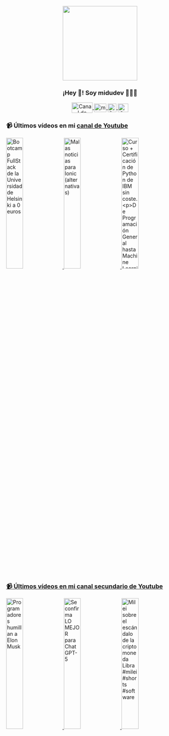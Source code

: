 <p align="center" width="300">
   <img align="center" width="200" src="https://user-images.githubusercontent.com/1561955/106762302-fda9de00-6635-11eb-99be-3ef744e60c0e.png" />
   <h3 align="center">¡Hey 👋! Soy midudev 👨🏻‍💻</h3>
</p>

<p align="center">
   <a href="https://twitch.tv/midudev" target="blank">
    <img align="center" src="https://upload.wikimedia.org/wikipedia/commons/c/ce/Twitch_logo_2019.svg" alt="Canal de Twitch de midudev" height="28px" width="56px" />
  </a>
  <span style="width: 8px;"> </span>
   <a href="https://youtube.com/midudev" target="blank">
    <img align="center" src="https://upload.wikimedia.org/wikipedia/commons/0/09/YouTube_full-color_icon_%282017%29.svg" alt="midudev" height="23px" width="33px" />
  </a>
  <span style="width: 8px;"> </span>
  <a href="https://instagram.com/midu.dev" target="blank">
    <img align="center" src="https://upload.wikimedia.org/wikipedia/commons/e/e7/Instagram_logo_2016.svg" alt="Canal de Instagram de midu.dev" height="23px" width="23px" />
  </a>
  <span style="width: 8px;"> </span>
  <a href="https://twitter.com/midudev" target="blank">
    <img align="center" src="https://upload.wikimedia.org/wikipedia/commons/thumb/6/6f/Logo_of_Twitter.svg/2491px-Logo_of_Twitter.svg.png" alt="Canal de Twitter de midudev" height="23px" width="28px" />
  </a>
</p>

### 📹 Últimos vídeos en mi [canal de Youtube](https://youtube.com/midudev?sub_confirmation=1)

<a href='https://youtu.be/FwS0npq05GQ' target='_blank'>
  <img width='30%' src='https://img.youtube.com/vi/FwS0npq05GQ/mqdefault.jpg' alt='Bootcamp FullStack de la Universidad de Helsinki a 0 euros' />
</a>
<a href='https://youtu.be/--d0wyS2Vz8' target='_blank'>
  <img width='30%' src='https://img.youtube.com/vi/--d0wyS2Vz8/mqdefault.jpg' alt='Malas noticias para Ionic (alternativas)' />
</a>
<a href='https://youtu.be/A9VKYm5GPCY' target='_blank'>
  <img width='30%' src='https://img.youtube.com/vi/A9VKYm5GPCY/mqdefault.jpg' alt='Curso + Certificación de Python de IBM sin coste.

De Programación General hasta Machine Learning o' />
</a>

### 📹 Últimos vídeos en mi [canal secundario de Youtube](https://youtube.com/midulive?sub_confirmation=1)

<a href='https://youtu.be/Aq22T1Q_P04' target='_blank'>
  <img width='30%' src='https://img.youtube.com/vi/Aq22T1Q_P04/mqdefault.jpg' alt='Programadores humillan a Elon Musk' />
</a>
<a href='https://youtu.be/RbjcHyhQwd8' target='_blank'>
  <img width='30%' src='https://img.youtube.com/vi/RbjcHyhQwd8/mqdefault.jpg' alt='Se confirma LO MEJOR para ChatGPT-5' />
</a>
<a href='https://youtu.be/W9NWlemBK44' target='_blank'>
  <img width='30%' src='https://img.youtube.com/vi/W9NWlemBK44/mqdefault.jpg' alt='Milei sobre el escándalo de la criptomoneda Libra #milei #shorts #software' />
</a>